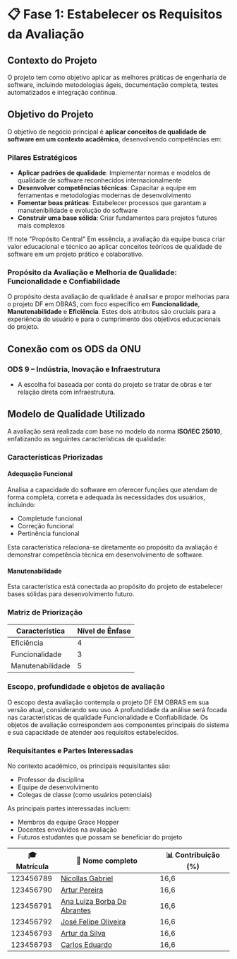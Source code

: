 # 📋 **Fase 1: Estabelecer os Requisitos da Avaliação**

## **Contexto do Projeto**

O projeto tem como objetivo aplicar as melhores práticas de engenharia de software, incluindo metodologias ágeis, documentação completa, testes automatizados e integração contínua.

## **Objetivo do Projeto**

O objetivo de negócio principal é **aplicar conceitos de qualidade de software em um contexto acadêmico**, desenvolvendo competências em:

### **Pilares Estratégicos**

- **Aplicar padrões de qualidade**: Implementar normas e modelos de qualidade de software reconhecidos internacionalmente
- **Desenvolver competências técnicas**: Capacitar a equipe em ferramentas e metodologias modernas de desenvolvimento
- **Fomentar boas práticas**: Estabelecer processos que garantam a manutenibilidade e evolução do software
- **Construir uma base sólida**: Criar fundamentos para projetos futuros mais complexos

!!! note "Propósito Central"
    Em essência, a avaliação da equipe busca criar valor educacional e técnico ao aplicar conceitos teóricos de qualidade de software em um projeto prático e colaborativo.

### **Propósito da Avaliação e Melhoria de Qualidade: Funcionalidade e Confiabilidade**

O propósito desta avaliação de qualidade é analisar e propor melhorias para o projeto DF em  OBRAS, com foco específico em **Funcionalidade**, **Manutenabilidade** e **Eficiência**. Estes dois atributos são cruciais para a experiência do usuário e para o cumprimento dos objetivos educacionais do projeto.

## **Conexão com os ODS da ONU**

### ODS 9 – Indústria, Inovação e Infraestrutura

- A escolha foi baseada por conta do projeto se tratar de obras e ter relação direta com infraestrutura. 


## **Modelo de Qualidade Utilizado**

A avaliação será realizada com base no modelo da norma **ISO/IEC 25010**, enfatizando as seguintes características de qualidade:

### **Características Priorizadas**

#### **Adequação Funcional**
Analisa a capacidade do software em oferecer funções que atendam de forma completa, correta e adequada às necessidades dos usuários, incluindo:
- Completude funcional
- Correção funcional
- Pertinência funcional

Esta característica relaciona-se diretamente ao propósito da avaliação é demonstrar competência técnica em desenvolvimento de software.

#### **Manutenabilidade**


Esta característica está conectada ao propósito do projeto de estabelecer bases sólidas para desenvolvimento futuro.

### **Matriz de Priorização**

| Característica           | Nível de Ênfase | 
|--------------------------|-----------------|
| Eficiência    | 4 |
| Funcionalidade    | 3 |
| Manutenabilidade    | 5 |



### **Escopo, profundidade e objetos de avaliação**

O escopo desta avaliação contempla o projeto DF EM OBRAS em sua versão atual, considerando seu uso. A profundidade da análise será focada nas características de qualidade Funcionalidade e Confiabilidade. Os objetos de avaliação correspondem aos componentes principais do sistema e sua capacidade de atender aos requisitos estabelecidos.

### **Requisitantes e Partes Interessadas**

No contexto acadêmico, os principais requisitantes são:
- Professor da disciplina
- Equipe de desenvolvimento
- Colegas de classe (como usuários potenciais)

As principais partes interessadas incluem:
- Membros da equipe Grace Hopper
- Docentes envolvidos na avaliação
- Futuros estudantes que possam se beneficiar do projeto

| 🎓 Matrícula | 🙋 Nome completo | 📊 Contribuição (%) |
|-------------|------------------|---------------------|
| 123456789 | [Nicollas Gabriel](https://github.com/Nicollaxs) | 16,6 |
| 123456790 | [Artur Pereira ](https://github.com/R2PX) | 16,6 |
| 123456791 | [Ana Luiza Borba De Abrantes](https://github.com/luabrantess) | 16,6 |
| 123456792 | [José Felipe Oliveira](https://github.com/Jose1277) | 16,6 |
| 123456793 | [Artur da Silva](https://github.com/membro5) | 16,6 |
| 123456793 | [Carlos Eduardo](https://github.com/membro5) | 16,6 |